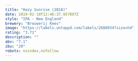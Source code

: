 ```yaml
---
title: "Hazy Sunrise (2018)"
date: 2019-02-10T12:46:37.957897Z
style: "IPA - New England"
brewery: "Brouwerij Kees"
image: "https://labels.untappd.com/labels/2688934?size=hd"
rating: "3.71"
description: ""
abv: "7.1"
ibu: "20"
robots: noindex,nofollow
---
```

